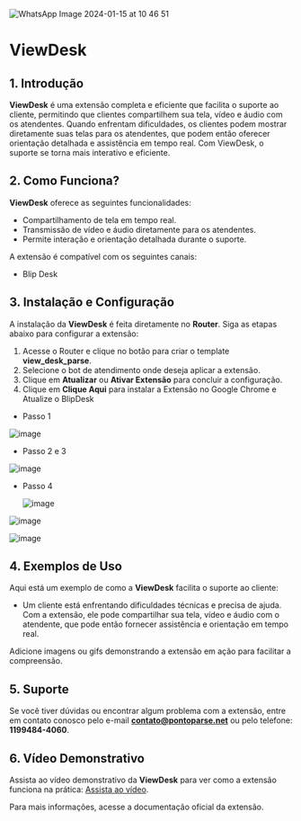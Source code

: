 ![WhatsApp Image 2024-01-15 at 10 46 51](https://github.com/Wilkor/doc-plugin-fura-fila/assets/34819624/acaf6e2b-c51c-435d-ae54-becbc8fe0b47)



# ViewDesk

## 1. Introdução

**ViewDesk** é uma extensão completa e eficiente que facilita o suporte ao cliente, permitindo que clientes compartilhem sua tela, vídeo e áudio com os atendentes. Quando enfrentam dificuldades, os clientes podem mostrar diretamente suas telas para os atendentes, que podem então oferecer orientação detalhada e assistência em tempo real. Com ViewDesk, o suporte se torna mais interativo e eficiente.

## 2. Como Funciona?

**ViewDesk** oferece as seguintes funcionalidades:

- Compartilhamento de tela em tempo real.
- Transmissão de vídeo e áudio diretamente para os atendentes.
- Permite interação e orientação detalhada durante o suporte.

A extensão é compatível com os seguintes canais:

- Blip Desk

## 3. Instalação e Configuração

A instalação da **ViewDesk** é feita diretamente no **Router**. Siga as etapas abaixo para configurar a extensão:

1. Acesse o Router e clique no botão para criar o template **view_desk_parse**.
2. Selecione o bot de atendimento onde deseja aplicar a extensão.
3. Clique em **Atualizar** ou **Ativar Extensão** para concluir a configuração.
4. Clique em  **Clique Aqui** para instalar a Extensão no Google Chrome e Atualize o BlipDesk

- Passo 1
  
![image](https://github.com/user-attachments/assets/693813e3-d834-4fb2-b9fa-ed01afc4a2a9)

- Passo 2 e 3

![image](https://github.com/user-attachments/assets/2ce96311-717e-48bf-b431-9fad238bdbca)

- Passo 4

  ![image](https://github.com/user-attachments/assets/05423d45-a03c-4dc5-9f22-11859a81bfc3)

 ![image](https://github.com/user-attachments/assets/3e13a128-7b27-44fc-9a78-6bdeda085951)

 ![image](https://github.com/user-attachments/assets/2f64bf50-cd57-4440-8b31-3b4adbb02f1f)


## 4. Exemplos de Uso

Aqui está um exemplo de como a **ViewDesk** facilita o suporte ao cliente:

- Um cliente está enfrentando dificuldades técnicas e precisa de ajuda. Com a extensão, ele pode compartilhar sua tela, vídeo e áudio com o atendente, que pode então fornecer assistência e orientação em tempo real.

Adicione imagens ou gifs demonstrando a extensão em ação para facilitar a compreensão.

## 5. Suporte

Se você tiver dúvidas ou encontrar algum problema com a extensão, entre em contato conosco pelo e-mail **contato@pontoparse.net** ou pelo telefone: **1199484-4060**.

## 6. Vídeo Demonstrativo

Assista ao vídeo demonstrativo da **ViewDesk** para ver como a extensão funciona na prática: [Assista ao vídeo](https://www.youtube.com/watch?v=cmesEiVYisI).

Para mais informações, acesse a documentação oficial da extensão.
